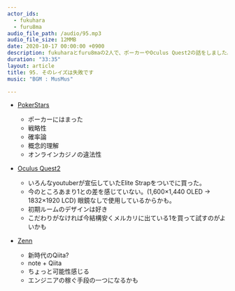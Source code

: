 ```yaml
---
actor_ids:
  - fukuhara
  - furu8ma
audio_file_path: /audio/95.mp3
audio_file_size: 12MMB
date: 2020-10-17 00:00:00 +0900
description: fukuharaとfuru8maの2人で、ポーカーやOculus Quest2の話をしました。
duration: "33:35"
layout: article
title: 95. そのレイズは失敗です
music: "BGM : MusMus"

---
```


- [PokerStars](https://www.pokerstars.com/ja/)
    - ポーカーにはまった
    - 戦略性
    - 確率論
    - 概念的理解
    - オンラインカジノの違法性

- [Oculus Quest2](https://www.oculus.com/quest-2/)
    - いろんなyoutuberが宣伝していたElite Strapをついでに買った。
    - 今のところあまり1との差を感じていない。(1,600×1,440 OLED → 1832×1920 LCD) 眼鏡なしで使用しているからかも。
    - 初期ルームのデザインは好き
    - こだわりがなければ今結構安くメルカリに出ている1を買って試すのがよいかも

- [Zenn](https://zenn.dev/)
    - 新時代のQiita?
    - note + Qiita
    - ちょっと可能性感じる
    - エンジニアの稼ぐ手段の一つになるかも


